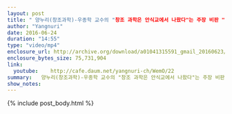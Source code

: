 ```yaml
---
layout: post
title: " 양누리(창조과학)-우종학 교수의 "창조 과학은 안식교에서 나왔다"는 주장 비판 "
author: "Yangnuri"
date: 2016-06-24
duration: "14:55"
type: "video/mp4"
enclosure_url: http://archive.org/download/a01041315591_gmail_20160623/%EC%9A%B0%EC%A2%85%ED%95%99%20%EA%B5%90%EC%88%98%EC%9D%98%20%EC%B0%BD%EC%A1%B0%20%EA%B3%BC%ED%95%99%EC%9D%80%20%EC%95%88%EC%8B%9D%EA%B5%90%EC%97%90%EC%84%9C%20%EB%82%98%EC%99%94%EB%8B%A4%EB%8A%94%20%EC%A3%BC%EC%9E%A5%20%EB%B9%84%ED%8C%90.mp4
enclosure_bytes_size: 75,731,904       
link:
  youtube:    http://cafe.daum.net/yangnuri-ch/WemO/22
summary:   양누리(창조과학)-우종학 교수의 "창조 과학은 안식교에서 나왔다"는 주장 비판 
show_notes:
---
```

{% include post_body.html %}
